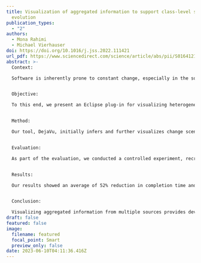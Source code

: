 ```yaml
---
title: Visualization of aggregated information to support class-level software
  evolution
publication_types:
  - "2"
authors:
  - Mona Rahimi
  - Michael Vierhauser
doi: https://doi.org/10.1016/j.jss.2022.111421
url_pdf: https://www.sciencedirect.com/science/article/abs/pii/S0164121222001297
abstract: >-
  Context:

  Software is inherently prone to constant change, especially in the source code, making it difficult for developers to keep track of changes performed over time and to fully understand their implications.


  Objective:

  To this end, we present an Eclipse plug-in for visualizing heterogeneous information, collected from multiple sources, at different levels of granularity. This visualization provides a single graphical representation of a system’s change histories over multiple versions, allowing developers to identify the previous and present dependencies in the system, while adding new or removing and modifying the current functionalities of a software. Summarizing and associating the relevant changes in a single graph, further supports developers, not familiar with the overall system, to conduct a self-study and explore the systems design and changes of its functionality over time.


  Method:

  Our tool, DejaVu, initially infers and further visualizes change scenarios that have been applied to a given class in source code, across multiple versions of a software. DejaVu additionally augments the change information with prior commits from GitHub repositories, as well as associated issues from Jira issue tracking system.


  Evaluation:

  As part of the evaluation, we conducted a controlled experiment, recruiting participants with research or industrial programming experiences. The participants were asked to investigate and assess a set of change stories with and without the use of the DejaVu. As such, we empirically evaluated the impact of DejaVu in alleviating developers’ understanding of code class-level changes across multiple versions.


  Results:

  Our results showed an average of 52% reduction in completion time and a 51% increase in correctness of several change-comprehension tasks once, users adopted DejaVu in comparison to the manual completion of the same tasks. A student’s t-test verified the significant improvement in time and correctness of the tasks with p-values of 0.01 and 0.002.


  Conclusion:

  Visualizing aggregated information from multiple sources provides developers with a more comprehensive intuition of the change and its rationale, facilitating software maintenance tasks.
draft: false
featured: false
image:
  filename: featured
  focal_point: Smart
  preview_only: false
date: 2023-06-10T04:11:36.416Z
---
```

